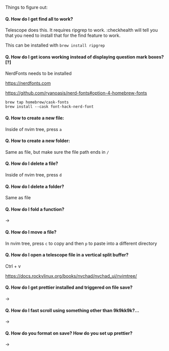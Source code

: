 Things to figure out:

#### Q. How do I get find all to work?

Telescope does this. It requires ripgrep to work. :checkhealth will tell you that you need to install that for the find feature to work.

This can be installed with `brew install ripgrep`


#### Q. How do I get icons working instead of displaying question mark boxes? [?]

NerdFonts needs to be installed

https://nerdfonts.com

https://github.com/ryanoasis/nerd-fonts#option-4-homebrew-fonts

```
brew tap homebrew/cask-fonts
brew install --cask font-hack-nerd-font
```

#### Q. How to create a new file:

Inside of nvim tree, press `a`

#### Q. How to create a new folder:

Same as file, but make sure the file path ends in `/`

#### Q. How do I delete a file?

Inside of nvim tree, press `d`

#### Q. How do I delete a folder?

Same as file

#### Q. How do I fold a function?

->

#### Q. How do I move a file?

In nvim tree, press `c` to copy and then `p` to paste into a different directory

#### Q. How do I open a telescope file in a vertical split buffer?

Ctrl + v

https://docs.rockylinux.org/books/nvchad/nvchad_ui/nvimtree/

#### Q. How do I get prettier installed and triggered on file save?

->

#### Q. How do I fast scroll using something other than 9k9kk9k?...

->

#### Q. How do you format on save? How do you set up prettier?

->


